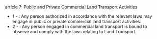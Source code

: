 article 7: Public and Private Commercial Land Transport Activities 

<ul>
			<li>1 - : Any person authorized in accordance with the relevant laws may engage in public or private commercial land transport activities. <ul>
			</ul></li>			<li>2 - : Any person engaged in commercial land transport is bound to observe and comply with the laws relating to Land Transport.<ul>
			</ul></li></ul>